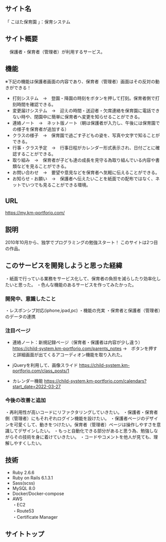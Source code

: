 ## サイト名
「 こはた保育園 」：保育システム

## サイト概要
　保護者・保育者（管理者）が利用するサービス。
 
## 機能
※下記の機能は保護者画面の内容であり、保育者（管理者）画面はその反対の動きができる！

* 打刻システム　→　登園・降園の時刻をボタンを押して打刻。保育者側で打刻時間を確認できる。
* 変更届けシステム　→　迎えの時間・送迎者・欠席連絡を保育園に電話できない時や、閉園中に簡単に保育者へ変更を知らせることができる。
* 連絡ノート　→　ネット版ノート（朝は保護者が入力し、午後には保育園での様子を保育者が追加する）
* クラスの様子　→　保育園で過ごす子どもの姿を、写真や文字で知ることができる。
* 行事・クラス予定　→　行事日程がカレンダー形式表示され、日付ごとに確認することができる。
* 取り組み　→　保育者が子ども達の成長を見守る為取り組んでいる内容や書類などを見ることができる。
* お問い合わせ　→　要望や意見などを保育者へ気軽に伝えることができる。
* お知らせ・お願い　→　保護者へ伝えたいことを紙面での配布ではなく、ネットでいつでも見ることができる環境。

## URL
https://my.km-portforio.com/

## 説明
2010年10月から、独学でプログラミングの勉強スタート！
このサイトは2つ目の作品。

## このサービスを開発しようと思った経緯
・紙面で行っている業務をサービス化して、保育者の負担を減らしたり効率化したいと思った。
・色んな機能のあるサービスを作ってみたかった。

### 開発中、意識したこと
・レスポンシブ対応(iphone,ipad,pc)
・機能の充実
・保育者と保護者（管理者）のデータの連携

### 注目ページ
* 連絡ノート：新規記録ページ（保育者・保護者は内容が少し違う）
https://child-system.km-portforio.com/parents_notes
→　ボタンを押すと詳細画面が出てくるアコーディオン機能を取り入れた。

* jQueryを利用して、画像スライド
https://child-system.km-portforio.com/class_posts/1

* カレンダー機能
https://child-system.km-portforio.com/calendars?start_date=2022-03-27

### 今後の改善と追加
・再利用性が高いコードにリファクタリングしていきたい。
・保護者・保育者側（管理者）にもそれぞれログイン機能を設けたい。
・保護者ページのデザインを可愛くして、動きをつけたい。保育者（管理者）ページは操作しやすさを意識してデザインしたい。
・もっと自動化できる部分があると思う為、勉強しながらその技術を身に着けていきたい。
・コードやコメントを他人が見ても、理解しやすくしたい。

## 技術

* Ruby 2.6.6
* Ruby on Rails 6.1.3.1
* Sass(scss)
* MySQL  8.0
* Docker/Docker-compose 
* AWS  
・EC2  
・Route53  
・Certificate Manager

## サイトトップ


